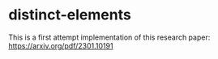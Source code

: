 # distinct-elements

This is a first attempt implementation of this research paper: https://arxiv.org/pdf/2301.10191
